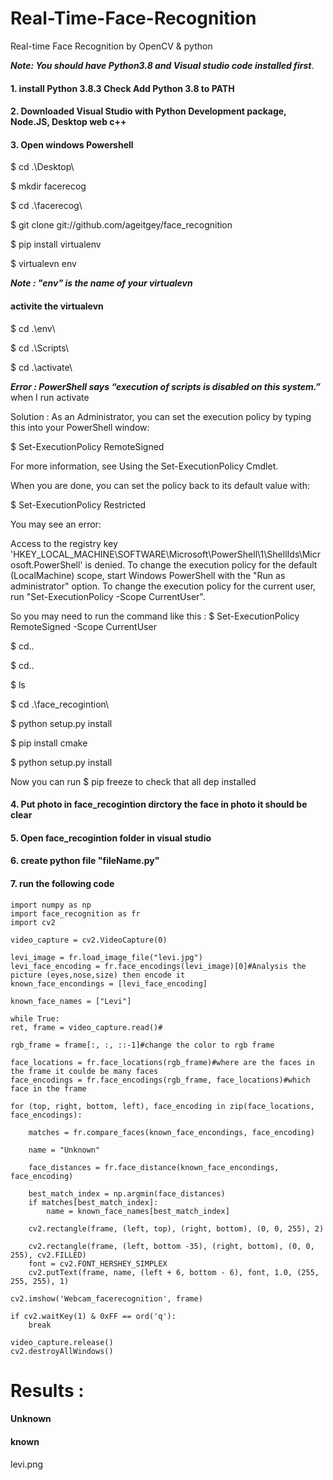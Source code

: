 # Real-Time-Face-Recognition
Real-time Face Recognition by OpenCV &amp; python

***Note: You should have Python3.8 and Visual studio code installed first***.

#### 1. install Python 3.8.3 Check Add Python 3.8 to PATH
#### 2. Downloaded Visual Studio with Python Development package, Node.JS, Desktop web c++
#### 3. Open windows Powershell

$ cd .\Desktop\

$ mkdir facerecog

$ cd .\facerecog\

$ git clone git://github.com/ageitgey/face_recognition

$ pip install virtualenv

$ virtualevn env

***Note : "env" is the name of your virtualevn***

#### activite the virtualevn

$ cd .\env\

$ cd .\Scripts\

$ cd .\activate\

***Error : PowerShell says “execution of scripts is disabled on this system.”*** when I run activate

Solution : As an Administrator, you can set the execution policy by typing this into your PowerShell window:

$ Set-ExecutionPolicy RemoteSigned 

For more information, see Using the Set-ExecutionPolicy Cmdlet.

When you are done, you can set the policy back to its default value with:

$ Set-ExecutionPolicy Restricted 

You may see an error:

Access to the registry key 'HKEY_LOCAL_MACHINE\SOFTWARE\Microsoft\PowerShell\1\ShellIds\Microsoft.PowerShell' is denied. To change the execution policy for the default (LocalMachine) scope, start Windows PowerShell with the "Run as administrator" option. To change the execution policy for the current user, run "Set-ExecutionPolicy -Scope CurrentUser".

So you may need to run the command like this : $ Set-ExecutionPolicy RemoteSigned -Scope CurrentUser

$ cd..

$ cd..

$ ls

$ cd .\face_recogintion\

$ python setup.py install

$ pip install cmake

$ python setup.py install


Now you can run $ pip freeze to check that all dep installed

#### 4. Put photo in face_recogintion dirctory the face in photo it should be clear
#### 5. Open face_recogintion folder in visual studio
#### 6. create python file "fileName.py"
#### 7. run the following code




    import numpy as np
    import face_recognition as fr
    import cv2

    video_capture = cv2.VideoCapture(0)

    levi_image = fr.load_image_file("levi.jpg")
    levi_face_encoding = fr.face_encodings(levi_image)[0]#Analysis the picture (eyes,nose,size) then encode it 
    known_face_encondings = [levi_face_encoding]

    known_face_names = ["Levi"]

    while True: 
    ret, frame = video_capture.read()#

    rgb_frame = frame[:, :, ::-1]#change the color to rgb frame

    face_locations = fr.face_locations(rgb_frame)#where are the faces in the frame it coulde be many faces 
    face_encodings = fr.face_encodings(rgb_frame, face_locations)#which face in the frame

    for (top, right, bottom, left), face_encoding in zip(face_locations, face_encodings):

        matches = fr.compare_faces(known_face_encondings, face_encoding)

        name = "Unknown"

        face_distances = fr.face_distance(known_face_encondings, face_encoding)

        best_match_index = np.argmin(face_distances)
        if matches[best_match_index]:
            name = known_face_names[best_match_index]
        
        cv2.rectangle(frame, (left, top), (right, bottom), (0, 0, 255), 2)

        cv2.rectangle(frame, (left, bottom -35), (right, bottom), (0, 0, 255), cv2.FILLED)
        font = cv2.FONT_HERSHEY_SIMPLEX
        cv2.putText(frame, name, (left + 6, bottom - 6), font, 1.0, (255, 255, 255), 1)

    cv2.imshow('Webcam_facerecognition', frame)

    if cv2.waitKey(1) & 0xFF == ord('q'):
        break

    video_capture.release()
    cv2.destroyAllWindows()


# Results :

#### Unknown

#### known
levi.png

